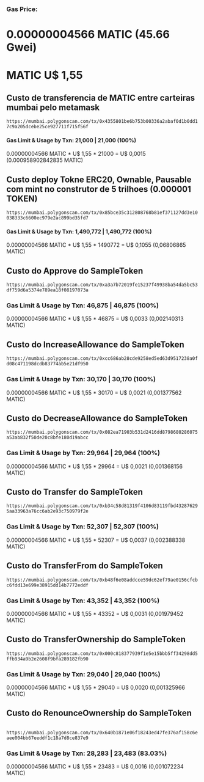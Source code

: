 ### Gas Price:
# 0.00000004566 MATIC (45.66 Gwei) 
# MATIC U$ 1,55

## Custo de transferencia de MATIC entre carteiras mumbai pelo metamask
``` https://mumbai.polygonscan.com/tx/0x4355801be6b753b00336a2abaf0d1b0dd17c9a205dcebe25ce927711f715f56f ```
#### Gas Limit & Usage by Txn: 21,000 | 21,000 (100%) 
0.00000004566 MATIC * U$ 1,55 * 21000 = U$ 0,0015 (0.000958902842835 MATIC)

## Custo deploy Tokne ERC20, Ownable, Pausable com mint no construtor de 5 trilhoes (0.000001 TOKEN)
 ``` https://mumbai.polygonscan.com/tx/0x85bce35c312808768b81ef371127dd3e10038333c6600ec979e2ac899bd35fd7 ```
#### Gas Limit & Usage by Txn: 1,490,772 | 1,490,772 (100%)
0.00000004566 MATIC * U$ 1,55 * 1490772 = U$ 0,1055 (0,06806865 MATIC)

## Custo do Approve do SampleToken
``` https://mumbai.polygonscan.com/tx/0xa3a7b72019fe15237f49938ba54da5bc53df759d6a5374e789ea18f08197073a ```
### Gas Limit & Usage by Txn: 46,875 | 46,875 (100%)
0.00000004566 MATIC * U$ 1,55 * 46875 = U$ 0,0033 (0,002140313 MATIC)

## Custo do IncreaseAllowance do SampleToken
``` https://mumbai.polygonscan.com/tx/0xcc686ab28cde9258ed5ed63d9517238a0fd08c471198dcdb83774ab5e21df950 ```
### Gas Limit & Usage by Txn: 30,170 | 30,170 (100%)
0.00000004566 MATIC * U$ 1,55 * 30170 = U$ 0,0021 (0,001377562 MATIC)

## Custo do DecreaseAllowance do SampleToken
``` https://mumbai.polygonscan.com/tx/0x082ea71903b531d2416dd8798680286075a53ab832f50de20c8bfe180d19abcc ```
### Gas Limit & Usage by Txn: 29,964 | 29,964 (100%)
0.00000004566 MATIC * U$ 1,55 * 29964 = U$ 0,0021 (0,001368156 MATIC)

## Custo do Transfer do SampleToken
``` https://mumbai.polygonscan.com/tx/0xb34c58d81319f4106d83119fbd432876295aa33963a76cc6ab2e93c750979f2e ```
### Gas Limit & Usage by Txn: 52,307 | 52,307 (100%)
0.00000004566 MATIC * U$ 1,55 * 52307 = U$ 0,0037 (0,002388338 MATIC)

## Custo do TransferFrom do SampleToken
``` https://mumbai.polygonscan.com/tx/0xb48f6e08addcce59dc62ef79ae0156cfcbc6fdd13e699e38915dd14b7772eddf ```
### Gas Limit & Usage by Txn: 43,352 | 43,352 (100%)
0.00000004566 MATIC * U$ 1,55 * 43352 = U$ 0,0031 (0,001979452 MATIC)

## Custo do TransferOwnership do SampleToken
``` https://mumbai.polygonscan.com/tx/0x000c818377939f1e5e15bbb5ff34298dd5ffb934a9b2e2608f9bfa289182fb90 ```
### Gas Limit & Usage by Txn: 29,040 | 29,040 (100%)
0.00000004566 MATIC * U$ 1,55 * 29040 = U$ 0,0020 (0,001325966 MATIC)

## Custo do RenounceOwnership do SampleToken
``` https://mumbai.polygonscan.com/tx/0x640b1871e06f18243ed47fe376af158c6eaee004bb67eeddf1c18a7d8ce837e9```
### Gas Limit & Usage by Txn: 28,283 | 23,483 (83.03%)
0.00000004566 MATIC * U$ 1,55 * 23483 = U$ 0,0016 (0,001072234 MATIC)